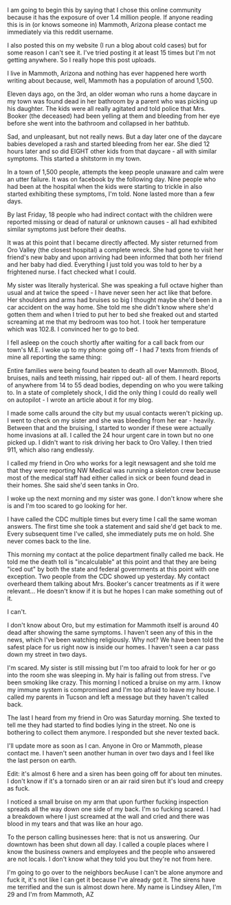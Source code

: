 I am going to begin this by saying that I chose this online community because it has the exposure of over 1.4 million people. If anyone reading this is in (or knows someone in) Mammoth, Arizona please contact me immediately via this reddit username.

I also posted this on my website (I run a blog about cold cases) but for some reason I can't see it. I've tried posting it at least 15 times but I'm not getting anywhere. So I really hope this post uploads. 

I live in Mammoth, Arizona and nothing has ever happened here worth writing about because, well, Mammoth has a population of around 1,500. 

Eleven days ago, on the 3rd, an older woman who runs a home daycare in my town was found dead in her bathroom by a parent who was picking up his daughter. The kids were all really agitated and told police that Mrs. Booker (the deceased) had been yelling at them and bleeding from her eye before she went into the bathroom and collapsed in her bathtub. 

Sad, and unpleasant, but not really news. But a day later one of the daycare babies developed a rash and started bleeding from her ear. She died 12 hours later and so did EIGHT other kids from that daycare - all with similar symptoms. This started a shitstorm in my town.

In a town of 1,500 people, attempts the keep people unaware and calm were an utter failure. It was on facebook by the following day. Nine people who had been at the hospital when the kids were starting to trickle in also started exhibiting these symptoms, I'm told. None lasted more than a few days. 

By last Friday, 18 people who had indirect contact with the children were reported missing or dead of natural or unknown causes - all had exhibited similar symptoms just before their deaths. 

It was at this point that I became directly affected. My sister returned from Oro Valley (the closest hospital) a complete wreck. She had gone to visit her friend's new baby and upon arriving had been informed that both her friend and her baby had died. Everything I just told you was told to her by a frightened nurse. I fact checked what I could. 

My sister was literally hysterical. She was speaking a full octave higher than usual and at twice the speed - I have never seen her act like that before. Her shoulders and arms had bruises so big I thought maybe she'd been in a car accident on the way home. She told me she didn't know where she'd gotten them and when I tried to put her to bed she freaked out and started screaming at me that my bedroom was too hot. I took her temperature which was 102.8. I convinced her to go to bed.

I fell asleep on the couch shortly after waiting for a call back from our town's M.E. I woke up to my phone going off - I had 7 texts from friends of mine all reporting the same thing:

Entire families were being found beaten to death all over Mammoth. Blood, bruises, nails and teeth missing, hair ripped out- all of them. I heard reports of anywhere from 14 to 55 dead bodies, depending on who you were talking to. In a state of completely shock, I did the only thing I could do really well on autopilot - I wrote an article about it for my blog. 

I made some calls around the city but my usual contacts weren't picking up. I went to check on my sister and she was bleeding from her ear - heavily. Between that and the bruising, I started to wonder if these were actually home invasions at all. I called the 24 hour urgent care in town but no one picked up. I didn't want to risk driving her back to Oro Valley. I then tried 911, which also rang endlessly.

I called my friend in Oro who works for a legit newsagent and she told me that they were reporting NW Medical was running a skeleton crew because most of the medical staff had either called in sick or been found dead in their homes. She said she'd seen tanks in Oro.

I woke up the next morning and my sister was gone. I don't know where she is and I'm too scared to go looking for her.

I have called the CDC multiple times but every time I call the same woman answers. The first time she took a statement and said she'd get back to me. Every subsequent time I've called, she immediately puts me on hold. She never comes back to the line.

This morning my contact at the police department finally called me back. He told me the death toll is "incalculable" at this point and that they are being "iced out" by both the state and federal governments at this point with one exception. Two people from the CDC showed up yesterday. My contact overheard them talking about Mrs. Booker's cancer treatments as if it were relevant... He doesn't know if it is but he hopes I can make something out of it.

I can't.

I don't know about Oro, but my estimation for Mammoth itself is around 40 dead after showing the same symptoms. I haven't seen any of this in the news, which I've been watching religiously. Why not? We have been told the safest place for us right now is inside our homes. I haven't seen a car pass down my street in two days. 

I'm scared. My sister is still missing but I'm too afraid to look for her or go into the room she was sleeping in. My hair is falling out from stress. I've been smoking like crazy. This morning I noticed a bruise on my arm. I know my immune system is compromised and I'm too afraid to leave my house. I called my parents in Tucson and left a message but they haven't called back. 

The last I heard from my friend in Oro was Saturday morning. She texted to tell me they had started to find bodies lying in the street. No one is bothering to collect them anymore. I responded but she never texted back. 

I'll update more as soon as I can. Anyone in Oro or Mammoth, please contact me. I haven't seen another human in over two days and I feel like the last person on earth.


Edit: it's almost 6 here and a siren has been going off for about ten minutes. I don't know if it's a tornado siren or an air raid siren but it's loud and creepy as fuck. 

I noticed a small bruise on my arm that upon further fucking inspection spreads all the way down one side of my back. I'm so fucking scared. I had a breakdown where I just screamed at the wall and cried and there was blood in my tears and that was like an hour ago. 

To the person calling businesses here: that is not us answering. Our downtown has been shut down all day. I called a couple places where I know the business owners and employees and the people who answered are not locals. I don't know what they told you but they're not from here. 

I'm going to go over to the neighbors becAuse I can't be alone anymore and fuck it, it's not like I can get it because I've already got it. The sirens have me terrified and the sun is almost down here. My name is Lindsey Allen, I'm 29 and I'm from Mammoth, AZ
